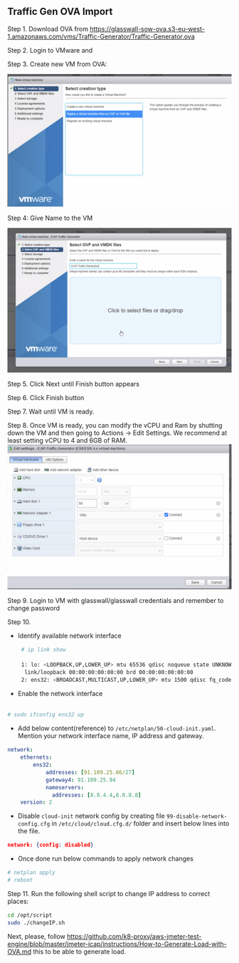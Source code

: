 ## Traffic Gen OVA Import

Step 1. Download OVA from https://glasswall-sow-ova.s3-eu-west-1.amazonaws.com/vms/Traffic-Generator/Traffic-Generator.ova

Step 2. Login to VMware and 

Step 3. Create new VM from OVA:

![vm_load_vision](img/newVM-ova.png)

Step 4: Give Name to the VM

![vm_load_vision](img/OVAVMName.png)

Step 5. Click Next until Finish button appears

Step 6. Click Finish button

Step 7. Wait until VM is ready. 

Step 8. Once VM is ready, you can modify the vCPU and Ram by shutting down the VM and then going to Actions -> Edit Settings. We recommend at least setting vCPU to 4 and 6GB of RAM.
![vm_load_vision](img/VM-Memory-Change.png)

Step 9. Login to VM with glasswall/glasswall credentials and remember to change password

Step 10. 

- Identify available network interface
  
  ```sh
   # ip link show

   1: lo: <LOOPBACK,UP,LOWER_UP> mtu 65536 qdisc noqueue state UNKNOWN mode DEFAULT group default qlen 1000
    link/loopback 00:00:00:00:00:00 brd 00:00:00:00:00:00
   2: ens32: <BROADCAST,MULTICAST,UP,LOWER_UP> mtu 1500 qdisc fq_codel state UP mode DEFAULT group default qlen 1000 link/ether 00:0c:29:00:22:80 brd ff:ff:ff:ff:ff:ff
  ```
- Enable the network interface

```sh

# sudo ifconfig ens32 up
```

- Add below content(reference) to `/etc/netplan/50-cloud-init.yaml`. Mention your network interface name, IP address and gateway.  

```yaml
network:
    ethernets:
        ens32:
            addresses: [91.109.25.86/27]
            gateway4: 91.109.25.94
            nameservers:
              addresses: [8.8.4.4,8.8.8.8]
    version: 2
```
- Disable `cloud-init` network config by creating file `99-disable-network-config.cfg` in   `/etc/cloud/cloud.cfg.d/` folder and insert below lines into the file. 

```json
network: {config: disabled}
```

- Once done run below commands to apply network changes

```sh
# netplan apply
# reboot
```

Step 11. Run the following shell script to change IP address to correct places:

```bash
cd /opt/script
sudo ./changeIP.sh
```
Next, please, follow https://github.com/k8-proxy/aws-jmeter-test-engine/blob/master/jmeter-icap/instructions/How-to-Generate-Load-with-OVA.md this to be able to generate load.
